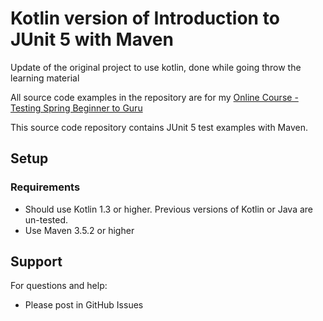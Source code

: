 # Kotlin version of Introduction to JUnit 5 with Maven

Update of the original project to use kotlin, done while going throw the learning material

All source code examples in the repository are for my [Online Course - Testing Spring Beginner to Guru](https://www.udemy.com/testing-spring-boot-beginner-to-guru/?couponCode=GITHUB_REPO)

This source code repository contains JUnit 5 test examples with Maven.

## Setup
### Requirements
* Should use Kotlin 1.3 or higher. Previous versions of Kotlin or Java are un-tested.
* Use Maven 3.5.2 or higher

## Support
For questions and help:
* Please post in GitHub Issues
